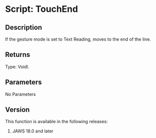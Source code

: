 # Script: TouchEnd

## Description

If the gesture mode is set to Text Reading, moves to the end of the
line.

## Returns

Type: Void\

## Parameters

No Parameters

## Version

This function is available in the following releases:

1.  JAWS 18.0 and later
